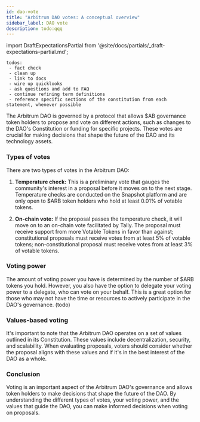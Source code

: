 ```yaml
---
id: dao-vote
title: "Arbitrum DAO votes: A conceptual overview"
sidebar_label: DAO vote
description: todo:qqq
---
```


import DraftExpectationsPartial from '@site/docs/partials/_draft-expectations-partial.md'; 

<DraftExpectationsPartial />

```
todos: 
 - fact check
 - clean up
 - link to docs
 - wire up quicklooks
 - ask questions and add to FAQ
 - continue refining term definitions
 - reference specific sections of the constitution from each statement, whenever possible
```

The Arbitrum DAO is governed by a protocol that allows $AB governance token holders to propose and vote on different actions, such as changes to the DAO's Constitution or funding for specific projects. These votes are crucial for making decisions that shape the future of the DAO and its technology assets.

### Types of votes

There are two types of votes in the Arbitrum DAO:

1. **Temperature check:** This is a preliminary vote that gauges the community's interest in a proposal before it moves on to the next stage. Temperature checks are conducted on the Snapshot platform and are only open to $ARB token holders who hold at least 0.01% of votable tokens.

2. **On-chain vote:** If the proposal passes the temperature check, it will move on to an on-chain vote facilitated by Tally. The proposal must receive support from more Votable Tokens in favor than against; constitutional proposals must receive votes from at least 5% of votable tokens; non-constitutional proposal must receive votes from at least 3% of votable tokens.

### Voting power

The amount of voting power you have is determined by the number of $ARB tokens you hold. However, you also have the option to delegate your voting power to a delegate, who can vote on your behalf. This is a great option for those who may not have the time or resources to actively participate in the DAO's governance. (todo)

### Values-based voting

It's important to note that the Arbitrum DAO operates on a set of values outlined in its Constitution. These values include decentralization, security, and scalability. When evaluating proposals, voters should consider whether the proposal aligns with these values and if it's in the best interest of the DAO as a whole.

### Conclusion

Voting is an important aspect of the Arbitrum DAO's governance and allows token holders to make decisions that shape the future of the DAO. By understanding the different types of votes, your voting power, and the values that guide the DAO, you can make informed decisions when voting on proposals.
